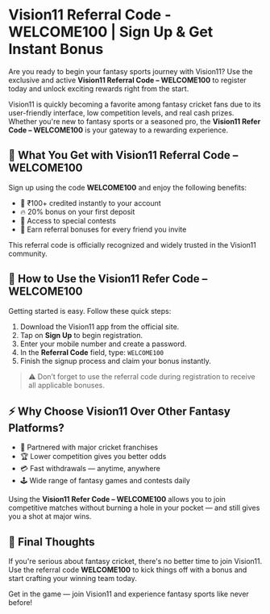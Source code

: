# Vision11 Referral Code - WELCOME100 | Sign Up & Get Instant Bonus

Are you ready to begin your fantasy sports journey with Vision11? Use the exclusive and active **Vision11 Referral Code – WELCOME100** to register today and unlock exciting rewards right from the start.

Vision11 is quickly becoming a favorite among fantasy cricket fans due to its user-friendly interface, low competition levels, and real cash prizes. Whether you're new to fantasy sports or a seasoned pro, the **Vision11 Refer Code – WELCOME100** is your gateway to a rewarding experience.

## 🎁 What You Get with Vision11 Referral Code – WELCOME100

Sign up using the code **WELCOME100** and enjoy the following benefits:

- 💸 ₹100+ credited instantly to your account
- 🔥 20% bonus on your first deposit
- 🎯 Access to special contests
- 🤝 Earn referral bonuses for every friend you invite

This referral code is officially recognized and widely trusted in the Vision11 community.

## 📝 How to Use the Vision11 Refer Code – WELCOME100

Getting started is easy. Follow these quick steps:

1. Download the Vision11 app from the official site.
2. Tap on **Sign Up** to begin registration.
3. Enter your mobile number and create a password.
4. In the **Referral Code** field, type: `WELCOME100`
5. Finish the signup process and claim your bonus instantly.

> ⚠️ Don’t forget to use the referral code during registration to receive all applicable bonuses.

## ⚡ Why Choose Vision11 Over Other Fantasy Platforms?

- 🤝 Partnered with major cricket franchises
- 🏆 Lower competition gives you better odds
- 💳 Fast withdrawals — anytime, anywhere
- 🕹️ Wide range of fantasy games and contests daily

Using the **Vision11 Refer Code – WELCOME100** allows you to join competitive matches without burning a hole in your pocket — and still gives you a shot at major wins.

## 📌 Final Thoughts

If you're serious about fantasy cricket, there's no better time to join Vision11. Use the referral code **WELCOME100** to kick things off with a bonus and start crafting your winning team today.

Get in the game — join Vision11 and experience fantasy sports like never before!
